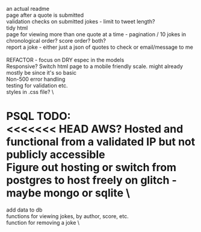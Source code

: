 an actual readme \
page after a quote is submitted \
validation checks on submitted jokes - limit to tweet length? \
tidy html \
page for viewing more than one quote at a time - pagination / 10 jokes in chronological order? score order? both? \
report a joke - either just a json of quotes to check or email/message to me \
\
REFACTOR - focus on DRY espec in the models \
Responsive? Switch html page to a mobile friendly scale. might already mostly be since it's so basic \
Non-500 error handling \
testing for validation etc. \
styles in .css file? \

PSQL TODO: \
<<<<<<< HEAD
AWS? Hosted and functional from a validated IP but not publicly accessible\
Figure out hosting or switch from postgres to host freely on glitch - maybe mongo or sqlite \
=======

add data to db\
functions for viewing jokes, by author, score, etc. \
function for removing a joke \
